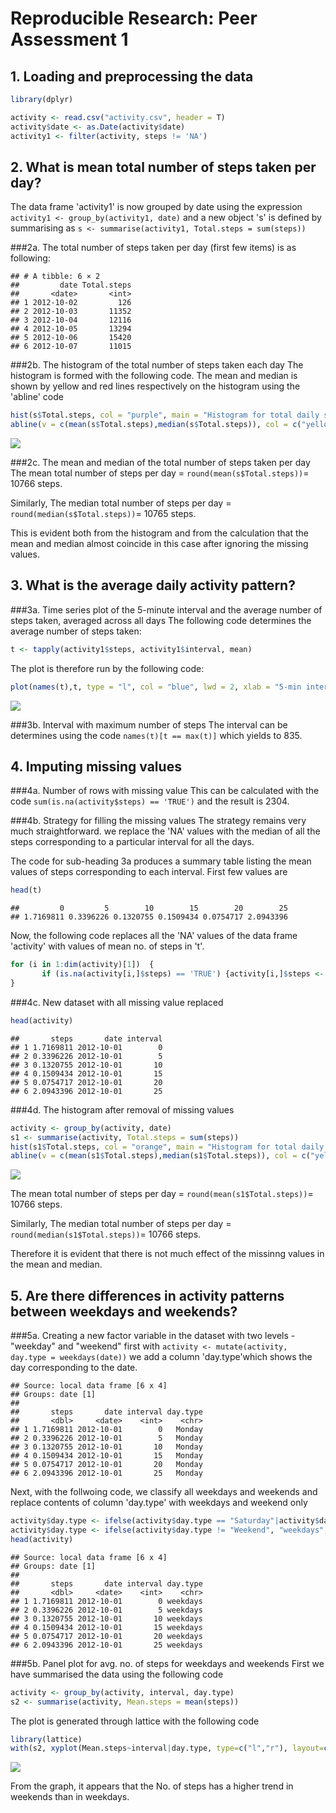 # Reproducible Research: Peer Assessment 1


## 1. Loading and preprocessing the data

```r
library(dplyr)
```

```r
activity <- read.csv("activity.csv", header = T)
activity$date <- as.Date(activity$date)
activity1 <- filter(activity, steps != 'NA')
```

## 2. What is mean total number of steps taken per day?

The data frame 'activity1' is now grouped by date using the expression `activity1 <- group_by(activity1, date)`
and a new object 's' is defined by summarising as `s <- summarise(activity1, Total.steps = sum(steps))`

###2a. The total number of steps taken per day (first few items) is as following:

```
## # A tibble: 6 × 2
##         date Total.steps
##       <date>       <int>
## 1 2012-10-02         126
## 2 2012-10-03       11352
## 3 2012-10-04       12116
## 4 2012-10-05       13294
## 5 2012-10-06       15420
## 6 2012-10-07       11015
```
###2b. The histogram of the total number of steps taken each day
The histogram is formed with the following code. The mean and median is shown by yellow and red lines respectively on the histogram using the 'abline' code

```r
hist(s$Total.steps, col = "purple", main = "Histogram for total daily steps", xlab = "Total Steps")
abline(v = c(mean(s$Total.steps),median(s$Total.steps)), col = c("yellow","red"), lwd=c(4,1))
```

![](PA1_template_files/figure-html/unnamed-chunk-5-1.png)<!-- -->

###2c. The mean and median of the total number of steps taken per day
The mean total number of steps per day = `round(mean(s$Total.steps))`= 10766 steps.

Similarly, The median total number of steps per day = `round(median(s$Total.steps))`= 10765 steps.

This is evident both from the histogram and from the calculation that the mean and median almost coincide in this case after ignoring the missing values.

## 3. What is the average daily activity pattern?
###3a. Time series plot of the 5-minute interval and the average number of steps taken, averaged across all days
The following code determines the average number of steps taken:

```r
t <- tapply(activity1$steps, activity1$interval, mean)
```
The plot is therefore run by the following code:

```r
plot(names(t),t, type = "l", col = "blue", lwd = 2, xlab = "5-min interval", ylab = "Average steps", main = "Plot of the 5-minute interval and the average number of steps")
```

![](PA1_template_files/figure-html/unnamed-chunk-7-1.png)<!-- -->

###3b. Interval with maximum number of steps
The interval can be determines using the code `names(t)[t == max(t)]` which yields to 835.


## 4. Imputing missing values
###4a. Number of rows with missing value
This can be calculated with the code `sum(is.na(activity$steps) == 'TRUE')` and the result is  2304.

###4b. Strategy for filling the missing values
The strategy remains very much straightforward. we replace the 'NA' values with the median of all the steps corresponding to a particular interval for all the days.

The code for sub-heading 3a produces a summary table listing the mean values of steps corresponding to each interval. First few values are 

```r
head(t)
```

```
##         0         5        10        15        20        25 
## 1.7169811 0.3396226 0.1320755 0.1509434 0.0754717 2.0943396
```
Now, the following code replaces all the 'NA' values of the data frame 'activity' with values of mean no. of steps in 't'.


```r
for (i in 1:dim(activity)[1])  {
       if (is.na(activity[i,]$steps) == 'TRUE') {activity[i,]$steps <-  t[names(t)==activity[i,]$interval]}
}
```
###4c. New dataset with all missing value replaced

```r
head(activity)
```

```
##       steps       date interval
## 1 1.7169811 2012-10-01        0
## 2 0.3396226 2012-10-01        5
## 3 0.1320755 2012-10-01       10
## 4 0.1509434 2012-10-01       15
## 5 0.0754717 2012-10-01       20
## 6 2.0943396 2012-10-01       25
```
###4d. The histogram after removal of missing values

```r
activity <- group_by(activity, date)
s1 <- summarise(activity, Total.steps = sum(steps))
hist(s1$Total.steps, col = "orange", main = "Histogram for total daily steps", xlab = "Total Steps")
abline(v = c(mean(s1$Total.steps),median(s1$Total.steps)), col = c("yellow","red"), lwd=c(4,1))
```

![](PA1_template_files/figure-html/unnamed-chunk-11-1.png)<!-- -->

The mean total number of steps per day = `round(mean(s1$Total.steps))`= 10766 steps.

Similarly, The median total number of steps per day = `round(median(s1$Total.steps))`= 10766 steps.

Therefore it is evident that there is not much effect of the missinng values in the mean and median.

## 5. Are there differences in activity patterns between weekdays and weekends?
###5a. Creating a new factor variable in the dataset with two levels - "weekday" and "weekend"
first with `activity <- mutate(activity, day.type = weekdays(date))` we add a column 'day.type'which shows the day corresponding to the date.


```
## Source: local data frame [6 x 4]
## Groups: date [1]
## 
##       steps       date interval day.type
##       <dbl>     <date>    <int>    <chr>
## 1 1.7169811 2012-10-01        0   Monday
## 2 0.3396226 2012-10-01        5   Monday
## 3 0.1320755 2012-10-01       10   Monday
## 4 0.1509434 2012-10-01       15   Monday
## 5 0.0754717 2012-10-01       20   Monday
## 6 2.0943396 2012-10-01       25   Monday
```

Next, with the follwoing code, we classify all weekdays and weekends and replace contents of column 'day.type' with weekdays and weekend only


```r
activity$day.type <- ifelse(activity$day.type == "Saturday"|activity$day.type =="Sunday", "Weekend", activity$day.type)
activity$day.type <- ifelse(activity$day.type != "Weekend", "weekdays",activity$day.type)
head(activity)
```

```
## Source: local data frame [6 x 4]
## Groups: date [1]
## 
##       steps       date interval day.type
##       <dbl>     <date>    <int>    <chr>
## 1 1.7169811 2012-10-01        0 weekdays
## 2 0.3396226 2012-10-01        5 weekdays
## 3 0.1320755 2012-10-01       10 weekdays
## 4 0.1509434 2012-10-01       15 weekdays
## 5 0.0754717 2012-10-01       20 weekdays
## 6 2.0943396 2012-10-01       25 weekdays
```

###5b. Panel plot for avg. no. of steps for weekdays and weekends
First we have summarised the data using the following code


```r
activity <- group_by(activity, interval, day.type)
s2 <- summarise(activity, Mean.steps = mean(steps))
```
The plot is generated through lattice with the following code


```r
library(lattice)
with(s2, xyplot(Mean.steps~interval|day.type, type=c("l","r"), layout=c(1,2), xlab = "Interval", ylab = "Average No. of Steps", main = "Panel plot for avg. no. of steps for weekdays and weekends"))
```

![](PA1_template_files/figure-html/unnamed-chunk-15-1.png)<!-- -->

From the graph, it appears that the No. of steps has a higher trend in weekends than in weekdays.
